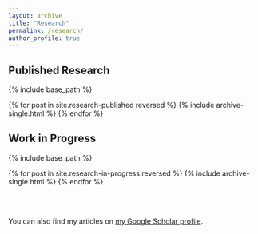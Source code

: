 ```yaml
---
layout: archive
title: "Research"
permalink: /research/
author_profile: true
---
```


## Published Research
{% include base_path %}

{% for post in site.research-published reversed %}
  {% include archive-single.html %}
{% endfor %}

## Work in Progress
{% include base_path %}

{% for post in site.research-in-progress reversed %}
  {% include archive-single.html %}
{% endfor %}

<br> <br> 
<div class="wordwrap">You can also find my articles on <a href="{{https://scholar.google.com/citations?user=xFVVMNoAAAAJ&hl=en&oi=ao}}">my Google Scholar profile</a>.</div>


